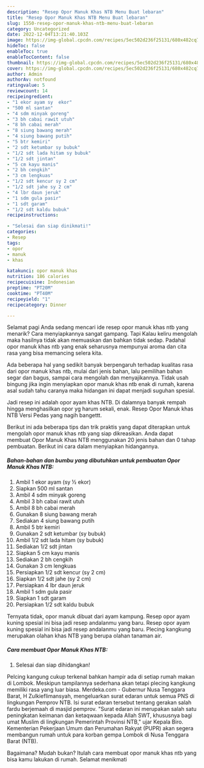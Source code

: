 ```yaml
---
description: "Resep Opor Manuk Khas NTB Menu Buat lebaran"
title: "Resep Opor Manuk Khas NTB Menu Buat lebaran"
slug: 1550-resep-opor-manuk-khas-ntb-menu-buat-lebaran
category: Uncategorized
date: 2022-12-04T13:21:40.103Z
image: https://img-global.cpcdn.com/recipes/5ec502d236f25131/680x482cq70/opor-manuk-khas-ntb-foto-resep-utama.jpg
hideToc: false
enableToc: true
enableTocContent: false
thumbnail: https://img-global.cpcdn.com/recipes/5ec502d236f25131/680x482cq70/opor-manuk-khas-ntb-foto-resep-utama.jpg
cover: https://img-global.cpcdn.com/recipes/5ec502d236f25131/680x482cq70/opor-manuk-khas-ntb-foto-resep-utama.jpg
author: Admin
authorAv: notfound
ratingvalue: 5
reviewcount: 14
recipeingredient:
- "1 ekor ayam sy  ekor"
- "500 ml santan"
- "4 sdm minyak goreng"
- "3 bh cabai rawit utuh"
- "8 bh cabai merah"
- "8 siung bawang merah"
- "4 siung bawang putih"
- "5 btr kemiri"
- "2 sdt ketumbar sy bubuk"
- "1/2 sdt lada hitam sy bubuk"
- "1/2 sdt jintan"
- "5 cm kayu manis"
- "2 bh cengkih"
- "3 cm lengkuas"
- "1/2 sdt kencur sy 2 cm"
- "1/2 sdt jahe sy 2 cm"
- "4 lbr daun jeruk"
- "1 sdm gula pasir"
- "1 sdt garam"
- "1/2 sdt kaldu bubuk"
recipeinstructions:

- "Selesai dan siap dinikmati!"
categories:
- Resep
tags:
- opor
- manuk
- khas

katakunci: opor manuk khas 
nutrition: 186 calories
recipecuisine: Indonesian
preptime: "PT20M"
cooktime: "PT40M"
recipeyield: "1"
recipecategory: Dinner

---
```



Selamat pagi Anda sedang mencari ide resep opor manuk khas ntb yang menarik? Cara menyiapkannya sangat gampang. Tapi Kalau keliru mengolah maka hasilnya tidak akan memuaskan dan bahkan tidak sedap. Padahal opor manuk khas ntb yang enak seharusnya mempunyai aroma dan cita rasa yang bisa memancing selera kita.


Ada beberapa hal yang sedikit banyak berpengaruh terhadap kualitas rasa dari opor manuk khas ntb, mulai dari jenis bahan, lalu pemilihan bahan segar dan bagus, sampai cara mengolah dan menyajikannya. Tidak usah bingung jika ingin menyiapkan opor manuk khas ntb enak di rumah, karena asal sudah tahu caranya maka hidangan ini dapat menjadi suguhan spesial.

Jadi resep ini adalah opor ayam khas NTB. Di dalamnya banyak rempah hingga menghasilkan opor yg harum sekali, enak. Resep Opor Manuk khas NTB Versi Pedas yang nagih bangettt.


Berikut ini ada beberapa tips dan trik praktis yang dapat diterapkan untuk mengolah opor manuk khas ntb yang siap dikreasikan. Anda dapat membuat Opor Manuk Khas NTB menggunakan 20 jenis bahan dan 0 tahap pembuatan. Berikut ini cara dalam menyiapkan hidangannya.

<!--inarticleads1-->

##### Bahan-bahan dan bumbu yang dibutuhkan untuk pembuatan Opor Manuk Khas NTB:

1. Ambil 1 ekor ayam (sy ½ ekor)
1. Siapkan 500 ml santan
1. Ambil 4 sdm minyak goreng
1. Ambil 3 bh cabai rawit utuh
1. Ambil 8 bh cabai merah
1. Gunakan 8 siung bawang merah
1. Sediakan 4 siung bawang putih
1. Ambil 5 btr kemiri
1. Gunakan 2 sdt ketumbar (sy bubuk)
1. Ambil 1/2 sdt lada hitam (sy bubuk)
1. Sediakan 1/2 sdt jintan
1. Siapkan 5 cm kayu manis
1. Sediakan 2 bh cengkih
1. Gunakan 3 cm lengkuas
1. Persiapkan 1/2 sdt kencur (sy 2 cm)
1. Siapkan 1/2 sdt jahe (sy 2 cm)
1. Persiapkan 4 lbr daun jeruk
1. Ambil 1 sdm gula pasir
1. Siapkan 1 sdt garam
1. Persiapkan 1/2 sdt kaldu bubuk


Ternyata tidak, opor manuk dibuat dari ayam kampung. Resep opor ayam kuning spesial ini bisa jadi resep andalanmu yang baru. Resep opor ayam kuning spesial ini bisa jadi resep andalanmu yang baru. Plecing kangkung merupakan olahan khas NTB yang berupa olahan tanaman air. 

<!--inarticleads2-->

##### Cara membuat Opor Manuk Khas NTB:


1. Selesai dan siap dihidangkan!

Pelcing kangung cukup terkenal bahkan hampir ada di setiap rumah makan di Lombok. Meskipun tampilannya sederhana akan tetapi plecing kangkung memiliki rasa yang luar biasa. Merdeka.com - Gubernur Nusa Tenggara Barat, H Zulkieflimansyah, mengeluarkan surat edaran untuk semua PNS di lingkungan Pemprov NTB. Isi surat edaran tersebut tentang gerakan salah fardu berjemaah di masjid pemprov. &#34;Surat edaran ini merupakan salah satu peningkatan keimanan dan ketaqwaan kepada Allah SWT, khususnya bagi umat Muslim di lingkungan Pemerintah Provinsi NTB,&#34; ujar Kepala Biro. Kementerian Pekerjaan Umum dan Perumahan Rakyat (PUPR) akan segera membangun rumah untuk para korban gempa Lombok di Nusa Tenggara Barat (NTB). 

Bagaimana? Mudah bukan? Itulah cara membuat opor manuk khas ntb yang bisa kamu lakukan di rumah. Selamat menikmati
